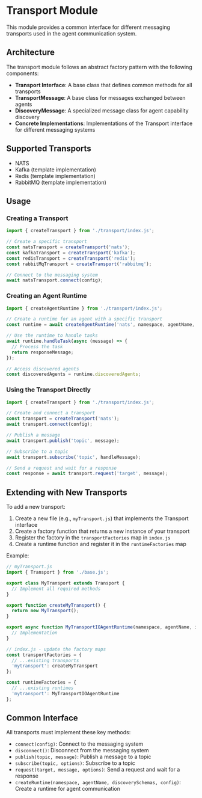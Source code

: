 # Transport Module

This module provides a common interface for different messaging transports used in the agent communication system.

## Architecture

The transport module follows an abstract factory pattern with the following components:

- **Transport Interface**: A base class that defines common methods for all transports
- **TransportMessage**: A base class for messages exchanged between agents
- **DiscoveryMessage**: A specialized message class for agent capability discovery
- **Concrete Implementations**: Implementations of the Transport interface for different messaging systems

## Supported Transports

- NATS
- Kafka (template implementation)
- Redis (template implementation)
- RabbitMQ (template implementation)

## Usage

### Creating a Transport

```javascript
import { createTransport } from './transport/index.js';

// Create a specific transport
const natsTransport = createTransport('nats');
const kafkaTransport = createTransport('kafka');
const redisTransport = createTransport('redis');
const rabbitMqTransport = createTransport('rabbitmq');

// Connect to the messaging system
await natsTransport.connect(config);
```

### Creating an Agent Runtime

```javascript
import { createAgentRuntime } from './transport/index.js';

// Create a runtime for an agent with a specific transport
const runtime = await createAgentRuntime('nats', namespace, agentName, ioInterfaces, discoverySchemas);

// Use the runtime to handle tasks
await runtime.handleTask(async (message) => {
  // Process the task
  return responseMessage;
});

// Access discovered agents
const discoveredAgents = runtime.discoveredAgents;
```

### Using the Transport Directly

```javascript
import { createTransport } from './transport/index.js';

// Create and connect a transport
const transport = createTransport('nats');
await transport.connect(config);

// Publish a message
await transport.publish('topic', message);

// Subscribe to a topic
await transport.subscribe('topic', handleMessage);

// Send a request and wait for a response
const response = await transport.request('target', message);
```

## Extending with New Transports

To add a new transport:

1. Create a new file (e.g., `myTransport.js`) that implements the Transport interface
2. Create a factory function that returns a new instance of your transport
3. Register the factory in the `transportFactories` map in `index.js`
4. Create a runtime function and register it in the `runtimeFactories` map

Example:

```javascript
// myTransport.js
import { Transport } from './base.js';

export class MyTransport extends Transport {
  // Implement all required methods
}

export function createMyTransport() {
  return new MyTransport();
}

export async function MyTransportIOAgentRuntime(namespace, agentName, ioInterfaces, discoverySchemas) {
  // Implementation
}

// index.js - update the factory maps
const transportFactories = {
  // ...existing transports
  'mytransport': createMyTransport
};

const runtimeFactories = {
  // ...existing runtimes
  'mytransport': MyTransportIOAgentRuntime
};
```

## Common Interface

All transports must implement these key methods:

- `connect(config)`: Connect to the messaging system
- `disconnect()`: Disconnect from the messaging system
- `publish(topic, message)`: Publish a message to a topic
- `subscribe(topic, options)`: Subscribe to a topic
- `request(target, message, options)`: Send a request and wait for a response
- `createRuntime(namespace, agentName, discoverySchemas, config)`: Create a runtime for agent communication 